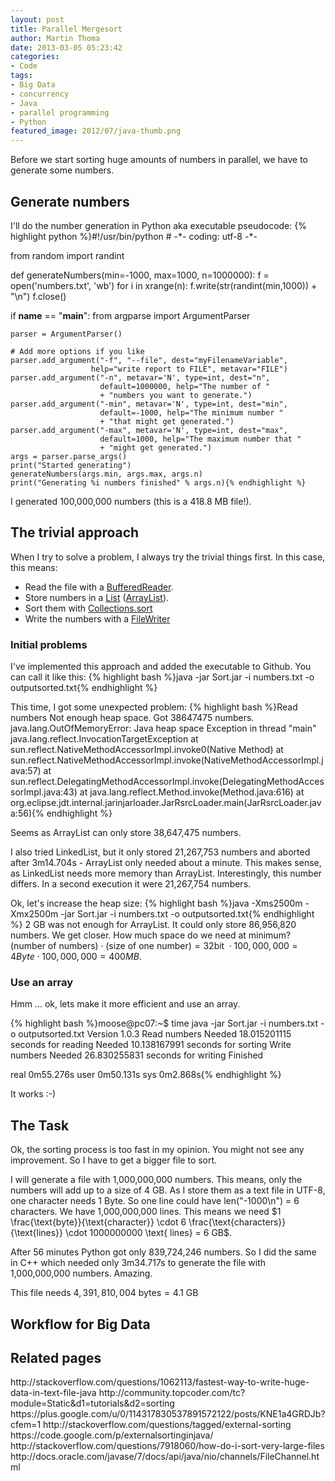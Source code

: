 ```yaml
---
layout: post
title: Parallel Mergesort
author: Martin Thoma
date: 2013-03-05 05:23:42
categories:
- Code
tags:
- Big Data
- concurrency
- Java
- parallel programming
- Python
featured_image: 2012/07/java-thumb.png
---
```

Before we start sorting huge amounts of numbers in parallel, we have to generate some numbers.

<h2>Generate numbers</h2>
I'll do the number generation in Python aka executable pseudocode:
{% highlight python %}#!/usr/bin/python
# -*- coding: utf-8 -*-

from random import randint

def generateNumbers(min=-1000, max=1000, n=1000000):
    f = open('numbers.txt', 'wb')
    for i in xrange(n):
        f.write(str(randint(min,1000)) + "\n")
    f.close()

if __name__ == "__main__":
    from argparse import ArgumentParser

    parser = ArgumentParser()

    # Add more options if you like
    parser.add_argument("-f", "--file", dest="myFilenameVariable",
                      help="write report to FILE", metavar="FILE")
    parser.add_argument("-n", metavar='N', type=int, dest="n",
                        default=1000000, help="The number of "
                        + "numbers you want to generate.")
    parser.add_argument("-min", metavar='N', type=int, dest="min",
                        default=-1000, help="The minimum number "
                        + "that might get generated.")
    parser.add_argument("-max", metavar='N', type=int, dest="max",
                        default=1000, help="The maximum number that "
                        + "might get generated.")
    args = parser.parse_args()
    print("Started generating")
    generateNumbers(args.min, args.max, args.n)
    print("Generating %i numbers finished" % args.n){% endhighlight %}

I generated 100,000,000 numbers (this is a 418.8 MB file!).

<h2>The trivial approach</h2>
When I try to solve a problem, I always try the trivial things first. In this case, this means:
<ul>
  <li>Read the file with a <a href="http://docs.oracle.com/javase/7/docs/api/java/io/BufferedReader.html">BufferedReader</a>.</li>
  <li>Store numbers in a <a href="http://docs.oracle.com/javase/7/docs/api/java/util/List.html">List</a> (<a href="http://docs.oracle.com/javase/7/docs/api/java/util/ArrayList.html">ArrayList</a>).</li>
  <li>Sort them with <a href="http://docs.oracle.com/javase/7/docs/api/java/util/Collections.html#sort(java.util.List)">Collections.sort</a></li>
  <li>Write the numbers with a <a href="http://docs.oracle.com/javase/7/docs/api/java/io/FileWriter.html">FileWriter</a></li>
</ul>

<h3>Initial problems</h3>
I've implemented this approach and added the executable to Github.
You can call it like this:
{% highlight bash %}java -jar Sort.jar -i numbers.txt -o outputsorted.txt{% endhighlight %}

This time, I got some unexpected problem:
{% highlight bash %}Read numbers
Not enough heap space.
Got 38647475 numbers.
java.lang.OutOfMemoryError: Java heap space
Exception in thread "main" java.lang.reflect.InvocationTargetException
	at sun.reflect.NativeMethodAccessorImpl.invoke0(Native Method)
	at sun.reflect.NativeMethodAccessorImpl.invoke(NativeMethodAccessorImpl.java:57)
	at sun.reflect.DelegatingMethodAccessorImpl.invoke(DelegatingMethodAccessorImpl.java:43)
	at java.lang.reflect.Method.invoke(Method.java:616)
	at org.eclipse.jdt.internal.jarinjarloader.JarRsrcLoader.main(JarRsrcLoader.java:56){% endhighlight %}

Seems as ArrayList can only store 38,647,475 numbers.

I also tried LinkedList, but it only stored 21,267,753 numbers and aborted after 3m14.704s - ArrayList only needed about a minute. This makes sense, as LinkedList needs more memory than ArrayList. Interestingly, this number differs. In a second execution it were 21,267,754 numbers.

Ok, let's increase the heap size:
{% highlight bash %}java -Xms2500m -Xmx2500m -jar Sort.jar -i numbers.txt -o outputsorted.txt{% endhighlight %}
2 GB was not enough for ArrayList. It could only store 86,956,820 numbers. We get closer. How much space do we need at minimum? $(\text{number of numbers}) \cdot (\text{size of one number}) = 32 \text{bit } \cdot 100,000,000 = 4 Byte \cdot 100,000,000 = 400 MB$.

<h3>Use an array</h3>
Hmm ... ok, lets make it more efficient and use an array.

{% highlight bash %}moose@pc07:~$ time java -jar Sort.jar -i numbers.txt -o outputsorted.txt
Version 1.0.3
Read numbers
Needed 18.015201115 seconds for reading
Needed 10.138167991 seconds for sorting
Write numbers
Needed 26.830255831 seconds for writing
Finished

real	0m55.276s
user	0m50.131s
sys	0m2.868s{% endhighlight %}

It works :-)

<h2>The Task</h2>
Ok, the sorting process is too fast in my opinion. You might not see any improvement. So I have to get a bigger file to sort.

I will generate a file with 1,000,000,000 numbers. This means, only the numbers will add up to a size of 4 GB. As I store them as a text file in UTF-8, one character needs 1 Byte. So one line could have len("-1000\n") = 6 characters. We have 1,000,000,000 lines. This means we need $1 \frac{\text{byte}}{\text{character}} \cdot 6 \frac{\text{characters}}{\text{lines}} \cdot 1000000000 \text{ lines} = 6 GB$.

After 56 minutes Python got only 839,724,246 numbers. So I did the same in C++ which needed only 3m34.717s to generate the file with 1,000,000,000 numbers. Amazing.

This file needs $4,391,810,004 \text{ bytes} = 4.1 \text{ GB}$

<h2>Workflow for Big Data</h2>

<h2>Related pages</h2>
http://stackoverflow.com/questions/1062113/fastest-way-to-write-huge-data-in-text-file-java
http://community.topcoder.com/tc?module=Static&d1=tutorials&d2=sorting
https://plus.google.com/u/0/114317830537891572122/posts/KNE1a4GRDJb?cfem=1
http://stackoverflow.com/questions/tagged/external-sorting
https://code.google.com/p/externalsortinginjava/
http://stackoverflow.com/questions/7918060/how-do-i-sort-very-large-files
http://docs.oracle.com/javase/7/docs/api/java/nio/channels/FileChannel.html
